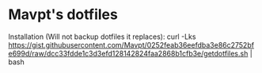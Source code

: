 # Mavpt's dotfiles
Installation (Will not backup dotfiles it replaces):
curl -Lks https://gist.githubusercontent.com/Mavpt/0252feab36eefdba3e86c2752bfe699d/raw/dcc33fdde1c3d3efd128142824faa2868b1cfb3e/getdotfiles.sh | bash
